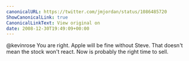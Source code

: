 ```yaml
---
canonicalURL: https://twitter.com/jmjordan/status/1086485720
ShowCanonicalLink: true
CanonicalLinkText: View original on
date: 2008-12-30T19:49:09+00:00
---
```

@kevinrose You are right. Apple will be fine without Steve. That doesn't mean the stock won't react. Now is probably the right time to sell.